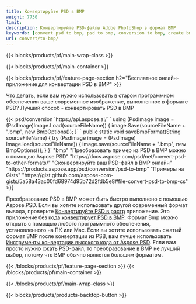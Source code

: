 ```yaml
---
title: Конвертируйте PSD в BMP
weight: 7730
limit: 
description: Конвертируйте PSD-файлы Adobe PhotoShop в формат BMP
keywords: [convert psd to bmp, psd to bmp, conversion to bmp, create bmp from psd, print psd as bmp]
url: convert/to-bmp/
---
```


{{< blocks/products/pf/main-wrap-class >}}

{{< blocks/products/pf/main-container >}}

{{< blocks/products/pf/feature-page-section h2="Бесплатное онлайн-приложение для конвертации PSD в BMP" >}}
<p>Что делать, если вам нужно использовать в старом программном обеспечении ваше современное изображение, выполненное в формате PSD? Лучший способ - конвертировать PSD в BMP</p>
{{< psd/conversion `https://api.aspose.ai/` 
`    using (PsdImage image = (PsdImage)Image.Load(sourceFileName))
    {
        image.Save(sourceFileName + ".bmp",  new BmpOptions());
    }` 
`    public static void saveBmpFormat(String sourceFileName) {
        try (PsdImage image = (PsdImage) Image.load(sourceFileName)) {
            image.save(sourceFileName + ".bmp", new BmpOptions());
        }
    }` 
	"bmp" "Преобразовать пример из PSD в BMP можно с помощью Aspose.PSD"  "https://docs.aspose.com/psd/net/convert-psd-to-other-formats/" "Сконвертируйте ваш PSD-файл в BMP онлайн" "https://products.aspose.app/psd/conversion/psd-to-bmp" "Примеры на Gists" "https://gist.github.com/aspose-com-gists/5a58a43ac00fd68974d95b72d2fdb5e8#file-convert-psd-to-bmp-cs" >}}
<p>Преобразование PSD в BMP может быть быстро выполнено с помощью Aspose.PSD. Если вы хотите использовать другой современный формат вывода, проверьте <a href="/psd/convert">Конвертируйте PSD в растр</a> приложение. Это приложение без кода <a href="/psd/convert/to-bmp">конвертирует PSD в BMP</a>. Формат Bmp можно открыть с помощью любого программного обеспечения, установленного на ПК или Mac. Если вы хотите использовать сжатый формат BMP после конвертации из PSB, вам лучше использовать <a href="/psd">Инструменты конвертации высокого кода от Aspose.PSD</a>. Если вам просто нужно сжать PSD-файл, то преобразование в BMP не лучший выбор, потому что BMP обычно является большим форматом.</p>
{{< /blocks/products/pf/feature-page-section >}}
{{< /blocks/products/pf/main-container >}}


{{< /blocks/products/pf/main-wrap-class >}}

{{< blocks/products/products-backtop-button >}}


